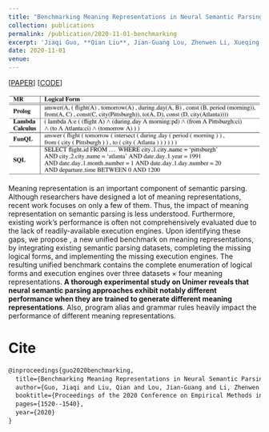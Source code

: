 ```yaml
---
title: "Benchmarking Meaning Representations in Neural Semantic Parsing"
collection: publications
permalink: /publication/2020-11-01-benchmarking
excerpt: 'Jiaqi Guo, **Qian Liu**, Jian-Guang Lou, Zhenwen Li, Xueqing Liu, Tao Xie, Ting Liu<br>In *Proceedings of the 2020 Conference on Empirical Methods in Natural Language Processing* (**EMNLP-2020**)'
date: 2020-11-01
venue:
---
```


\[[PAPER](https://www.aclweb.org/anthology/2020.emnlp-main.118.pdf)\] \[[CODE](https://github.com/JasperGuo/Unimer)\]


![Demo](/images/benchmarking-demo.jpg)

Meaning representation is an important component of semantic parsing.
Although researchers have designed a lot of meaning representations, recent work focuses on only a few of them. Thus, the impact of meaning representation on semantic parsing is less understood. Furthermore, existing work’s performance is often not comprehensively evaluated due to the lack of readily-available execution engines. Upon identifying these gaps, we propose , a new unified benchmark on meaning representations, by integrating existing semantic parsing datasets, completing the missing logical forms, and implementing the missing execution engines. The resulting unified benchmark contains the complete enumeration of logical forms and execution engines over three datasets × four meaning representations. **A thorough experimental study on Unimer reveals that neural semantic parsing approaches exhibit notably different performance when they are trained to generate different meaning representations**. Also, program alias and grammar rules heavily impact the performance of different meaning representations.

Cite
===

```latex
@inproceedings{guo2020benchmarking,
  title={Benchmarking Meaning Representations in Neural Semantic Parsing},
  author={Guo, Jiaqi and Liu, Qian and Lou, Jian-Guang and Li, Zhenwen and Liu, Xueqing and Xie, Tao and Liu, Ting},
  booktitle={Proceedings of the 2020 Conference on Empirical Methods in Natural Language Processing (EMNLP)},
  pages={1520--1540},
  year={2020}
}
```